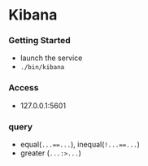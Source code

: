 # Kibana

### Getting Started
* launch the service
 * `./bin/kibana`

### Access
* 127.0.0.1:5601

### query
* equal(`...==...`), inequal(`!...==...`)
* greater (`...:>...`)
